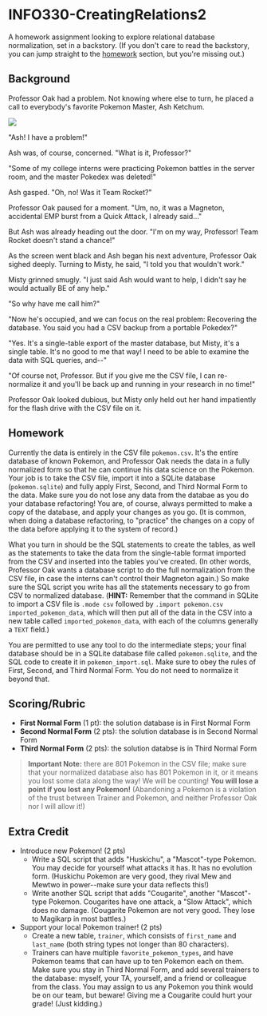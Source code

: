 # INFO330-CreatingRelations2

A homework assignment looking to explore relational database normalization, set in a backstory. (If you don't care to read the backstory, you can jump straight to the [homework](#homework) section, but you're missing out.)

## Background

Professor Oak had a problem. Not knowing where else to turn, he placed a call to everybody's favorite Pokemon Master, Ash Ketchum.

![](https://i.gr-assets.com/images/S/compressed.photo.goodreads.com/hostedimages/1379789459i/522786.jpg)

"Ash! I have a problem!"

Ash was, of course, concerned. "What is it, Professor?"



"Some of my college interns were practicing Pokemon battles in the server room, and the master Pokedex was deleted!"

Ash gasped. "Oh, no! Was it Team Rocket?"

Professor Oak paused for a moment. "Um, no, it was a Magneton, accidental EMP burst from a Quick Attack, I already said..."

But Ash was already heading out the door. "I'm on my way, Professor! Team Rocket doesn't stand a chance!"

As the screen went black and Ash began his next adventure, Professor Oak sighed deeply. Turning to Misty, he said, "I told you that wouldn't work."

Misty grinned smugly. "I just said Ash would want to help, I didn't say he would actually BE of any help."

"So why have me call him?"

"Now he's occupied, and we can focus on the real problem: Recovering the database. You said you had a CSV backup from a portable Pokedex?"

"Yes. It's a single-table export of the master database, but Misty, it's a single table. It's no good to me that way! I need to be able to examine the data with SQL queries, and--"

"Of course not, Professor. But if you give me the CSV file, I can re-normalize it and you'll be back up and running in your research in no time!"

Professor Oak looked dubious, but Misty only held out her hand impatiently for the flash drive with the CSV file on it.

## Homework

Currently the data is entirely in the CSV file `pokemon.csv`. It's the entire database of known Pokemon, and Professor Oak needs the data in a fully normalized form so that he can continue his data science on the Pokemon. Your job is to take the CSV file, import it into a SQLite database (`pokemon.sqlite`) and fully apply First, Second, and Third Normal Form to the data. Make sure you do not lose any data from the databae as you do your database refactoring! You are, of course, always permitted to make a copy of the database, and apply your changes as you go. (It is common, when doing a database refactoring, to "practice" the changes on a copy of the data before applying it to the system of record.)

What you turn in should be the SQL statements to create the tables, as well as the statements to take the data from the single-table format imported from the CSV and inserted into the tables you've created. (In other words, Professor Oak wants a database script to do the full normalization from the CSV file, in case the interns can't control their Magneton again.) So make sure the SQL script you write has all the statements necessary to go from CSV to normalized database. (**HINT:** Remember that the command in SQLite to import a CSV file is `.mode csv` followed by `.import pokemon.csv imported_pokemon_data`, which will then put all of the data in the CSV into a new table called `imported_pokemon_data`, with each of the columns generally a `TEXT` field.)

You are permitted to use any tool to do the intermediate steps; your final database should be in a SQLite database file called `pokemon.sqlite`, and the SQL code to create it in `pokemon_import.sql`. Make sure to obey the rules of First, Second, and Third Normal Form. You do not need to normalize it beyond that.

## Scoring/Rubric

* **First Normal Form** (1 pt): the solution database is in First Normal Form
* **Second Normal Form** (2 pts): the solution database is in Second Normal Form
* **Third Normal Form** (2 pts): the solution databse is in Third Normal Form

> **Important Note:** there are 801 Pokemon in the CSV file; make sure that your normalized database also has 801 Pokemon in it, or it means you lost some data along the way! We will be counting! **You will lose a point if you lost any Pokemon!** (Abandoning a Pokemon is a violation of the trust between Trainer and Pokemon, and neither Professor Oak nor I will allow it!)

## Extra Credit

* Introduce new Pokemon! (2 pts) 
    * Write a SQL script that adds "Huskichu", a "Mascot"-type Pokemon. You may decide for yourself what attacks it has. It has no evolution form. (Huskichu Pokemon are very good, they rival Mew and Mewtwo in power--make sure your data reflects this!)
    * Write another SQL script that adds "Cougarite", another "Mascot"-type Pokemon. Cougarites have one attack, a "Slow Attack", which does no damage. (Cougarite Pokemon are not very good. They lose to Magikarp in most battles.)
* Support your local Pokemon trainer! (2 pts)
    * Create a new table, `trainer`, which consists of `first_name` and `last_name` (both string types not longer than 80 characters). 
    * Trainers can have multiple `favorite_pokemon_types`, and have Pokemon teams that can have up to ten Pokemon each on them. Make sure you stay in Third Normal Form, and add several trainers to the database: myself, your TA, yourself, and a friend or colleague from the class. You may assign to us any Pokemon you think would be on our team, but beware! Giving me a Cougarite could hurt your grade! (Just kidding.)

